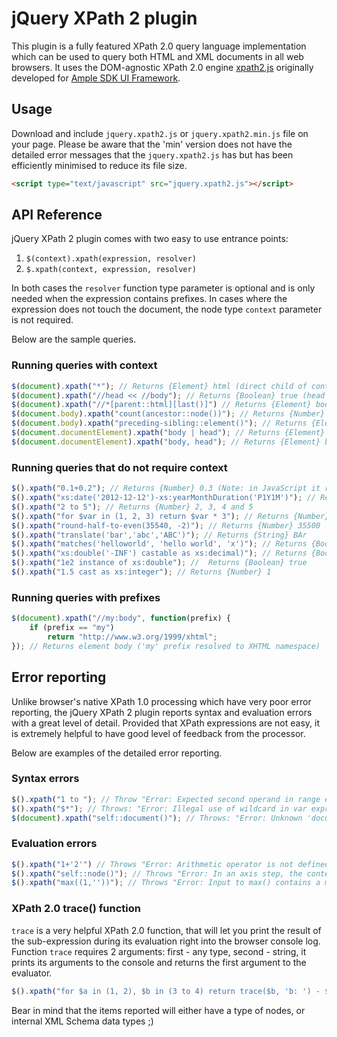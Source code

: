 jQuery XPath 2 plugin
=============

This plugin is a fully featured XPath 2.0 query language implementation which can be used to query both HTML and XML documents in all web browsers.
It uses the DOM-agnostic XPath 2.0 engine [xpath2.js](https://github.com/ilinsky/xpath2.js) originally developed for [Ample SDK UI Framework](https://github.com/clientside/amplesdk).

Usage
-----------------

Download and include ` jquery.xpath2.js ` or ` jquery.xpath2.min.js ` file on your page.
Please be aware that the 'min' version does not have the detailed error messages that the ` jquery.xpath2.js ` has but has been efficiently minimised to reduce its file size.

```html
<script type="text/javascript" src="jquery.xpath2.js"></script>
```

API Reference
-----------------

jQuery XPath 2 plugin comes with two easy to use entrance points:

1. ` $(context).xpath(expression, resolver) `
2. ` $.xpath(context, expression, resolver) `

In both cases the `resolver` function type parameter is optional and is only needed when the expression contains prefixes.
In cases where the expression does not touch the document, the node type `context` parameter is not required.

Below are the sample queries.

### Running queries with context ###

```js
$(document).xpath("*"); // Returns {Element} html (direct child of context item - document)
$(document).xpath("//head << //body"); // Returns {Boolean} true (head is preceding body)
$(document).xpath("//*[parent::html][last()]") // Returns {Element} body (last child of html)
$(document.body).xpath("count(ancestor::node())"); // Returns {Number} 2 (2 ancestor nodes)
$(document.body).xpath("preceding-sibling::element()"); // Returns {Element} head (prev sibling)
$(document.documentElement).xpath("body | head"); // Returns {Element} head and body (ordered)
$(document.documentElement).xpath("body, head"); // Returns {Element} body and head (not ordered)
```

### Running queries that do not require context ###

```js
$().xpath("0.1+0.2"); // Returns {Number} 0.3 (Note: in JavaScript it returns 0.30000000000000004)
$().xpath("xs:date('2012-12-12')-xs:yearMonthDuration('P1Y1M')"); // Returns {String} '2011-11-12'
$().xpath("2 to 5"); // Returns {Number} 2, 3, 4 and 5
$().xpath("for $var in (1, 2, 3) return $var * 3"); // Returns {Number} 3, 6 and 9
$().xpath("round-half-to-even(35540, -2)"); // Returns {Number} 35500
$().xpath("translate('bar','abc','ABC')"); // Returns {String} BAr
$().xpath("matches('helloworld', 'hello world', 'x')"); // Returns {Boolean} true
$().xpath("xs:double('-INF') castable as xs:decimal)"); // Returns {Boolean} false
$().xpath("1e2 instance of xs:double"); //  Returns {Boolean} true
$().xpath("1.5 cast as xs:integer"); // Returns {Number} 1
```

### Running queries with prefixes ###

```js
$(document).xpath("//my:body", function(prefix) {
	if (prefix == "my")
		return "http://www.w3.org/1999/xhtml";
});	// Returns element body ('my' prefix resolved to XHTML namespace)
```

Error reporting
-----------------
Unlike browser's native XPath 1.0 processing which have very poor error reporting, the jQuery XPath 2 plugin reports syntax and evaluation errors with a great level of detail.
Provided that XPath expressions are not easy, it is extremely helpful to have good level of feedback from the processor.

Below are examples of the detailed error reporting.

### Syntax errors ###
```js
$().xpath("1 to "); // Throw "Error: Expected second operand in range expression"
$().xpath("$*"); // Throws: "Error: Illegal use of wildcard in var expression variable name"
$(document).xpath("self::document()"); // Throws: "Error: Unknown 'document' kind test"
```

### Evaluation errors ###

```js
$().xpath("1+'2'") // Throws "Error: Arithmetic operator is not defined for provided arguments"
$().xpath("self::node()"); // Throws "Error: In an axis step, the context item is not a node."
$().xpath("max((1,''))"); // Throws "Error: Input to max() contains a mix of not comparable values"
```

### XPath 2.0 trace() function ###

``` trace ``` is a very helpful XPath 2.0 function, that will let you print the result of the sub-expression
during its evaluation right into the browser console log.
Function ``` trace ``` requires 2 arguments: first - any type, second - string, it prints its arguments to the console and returns the first argument to the evaluator.

```js
$().xpath("for $a in (1, 2), $b in (3 to 4) return trace($b, 'b: ') - $a"); // See browser console
```

Bear in mind that the items reported will either have a type of nodes, or internal XML Schema data types ;)

